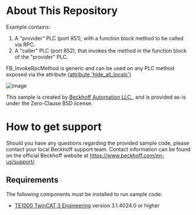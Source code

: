 # About This Repository

Example contains:
1. A "provider" PLC (port 851), with a function block method to be called via RPC.
2. A "caller" PLC (port 852), that invokes the method in the function block of the "provider" PLC.

FB_InvokeRpcMethod is generic and can be used on any PLC method exposed via the attribute [{attribute 'hide_all_locals'}](https://infosys.beckhoff.com/content/1033/tc3_plc_intro/7145472907.html?id=6105454089919227750)

![image](https://user-images.githubusercontent.com/19829308/175129449-5372aa6f-0dbd-4113-8aaf-6c37382e4035.png)


This sample is created by [Beckhoff Automation LLC.](https://www.beckhoff.com/en-us/), and is provided as-is under the Zero-Clause BSD license.

# How to get support

Should you have any questions regarding the provided sample code, please contact your local Beckhoff support team. Contact information can be found on the official Beckhoff website at https://www.beckhoff.com/en-us/support/.


## Requirements

The following components must be installed to run sample code:
- [TE1000 TwinCAT 3 Engineering](https://www.beckhoff.com/en-en/products/automation/twincat/te1xxx-twincat-3-engineering/te1000.html) version 3.1.4024.0 or higher

